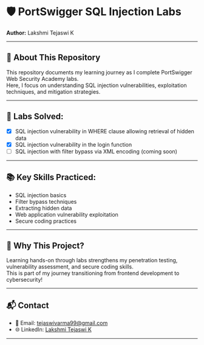 # 🛡️ PortSwigger SQL Injection Labs

**Author:** Lakshmi Tejaswi K

---

## 🚀 About This Repository
This repository documents my learning journey as I complete PortSwigger Web Security Academy labs.  
Here, I focus on understanding SQL injection vulnerabilities, exploitation techniques, and mitigation strategies.

---

## 🧠 Labs Solved:
- [x] SQL injection vulnerability in WHERE clause allowing retrieval of hidden data
- [x] SQL injection vulnerability in the login function
- [ ] SQL injection with filter bypass via XML encoding (coming soon)

---

## 📚 Key Skills Practiced:
- SQL injection basics
- Filter bypass techniques
- Extracting hidden data
- Web application vulnerability exploitation
- Secure coding practices

---

## 🌟 Why This Project?
Learning hands-on through labs strengthens my penetration testing, vulnerability assessment, and secure coding skills.  
This is part of my journey transitioning from frontend development to cybersecurity!

---

## 📬 Contact
- 📧 Email: tejaswivarma99@gmail.com
- 🌐 LinkedIn: [Lakshmi Tejaswi K](https://www.linkedin.com/in/lakshmi-tejaswi-k/) 

---
